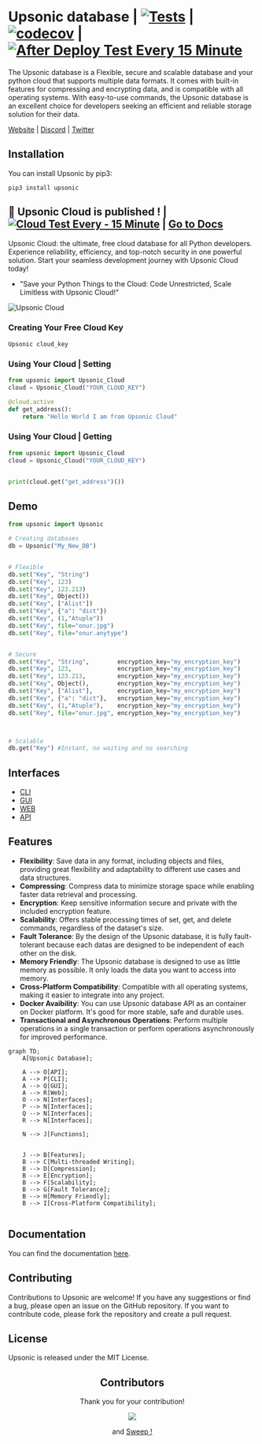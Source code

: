# Upsonic database | [![Tests](https://github.com/Upsonic/Upsonic/actions/workflows/tests.yml/badge.svg)](https://github.com/Upsonic/Upsonic/actions/workflows/tests.yml) | [![codecov](https://codecov.io/gh/Upsonic/Upsonic/branch/master/graph/badge.svg?token=Q38EWFNSIJ)](https://codecov.io/gh/Upsonic/Upsonic) | [![After Deploy Test Every 15 Minute](https://github.com/Upsonic/Upsonic/actions/workflows/after_deploy_test.yml/badge.svg)](https://github.com/Upsonic/Upsonic/actions/workflows/after_deploy_test.yml)

The Upsonic database is a Flexible, secure and scalable database and your python cloud that supports multiple data formats. It comes with built-in features for compressing and encrypting data, and is compatible with all operating systems. With easy-to-use commands, the Upsonic database is an excellent choice for developers seeking an efficient and reliable storage solution for their data.

[Website](https://upsonic.co/) | [Discord](https://discord.gg/QtnKf532Er) | [Twitter](https://twitter.com/upsonic)




## Installation
You can install Upsonic by pip3:

```console
pip3 install upsonic
```



## 🎉 Upsonic Cloud is published ! | [![Cloud Test Every - 15 Minute](https://github.com/Upsonic/Upsonic/actions/workflows/cloud_test.yml/badge.svg)](https://github.com/Upsonic/Upsonic/actions/workflows/cloud_test.yml) | [Go to Docs](https://Upsonic.github.io/Upsonic/upsonic_cloud.html)
Upsonic Cloud: the ultimate, free cloud database for all Python developers. Experience reliability, efficiency, and top-notch security in one powerful solution. Start your seamless development journey with Upsonic Cloud today!

- "Save your Python Things to the Cloud: Code Unrestricted, Scale Limitless with Upsonic Cloud!"

![Upsonic Cloud](https://github.com/Upsonic/Upsonic/assets/41792982/a45e58cf-3403-4cd5-a9b5-dc9b84e4746c)



### Creating Your Free Cloud Key
```console
Upsonic cloud_key
```

### Using Your Cloud | Setting

```python
from upsonic import Upsonic_Cloud
cloud = Upsonic_Cloud("YOUR_CLOUD_KEY")

@cloud.active
def get_address():
    return "Hello World I am from Upsonic Cloud"
```

### Using Your Cloud | Getting

```python
from upsonic import Upsonic_Cloud
cloud = Upsonic_Cloud("YOUR_CLOUD_KEY")


print(cloud.get("get_address")())
```

## Demo

```python
from upsonic import Upsonic

# Creating databases
db = Upsonic("My_New_DB")


# Flexible
db.set("Key", "String")
db.set("Key", 123)
db.set("Key", 123.213)
db.set("Key", Object())
db.set("Key", ["Alist"])
db.set("Key", {"a": "dict"})
db.set("Key", (1,"Atuple"))
db.set("Key", file="onur.jpg")
db.set("Key", file="onur.anytype")


# Secure
db.set("Key", "String",        encryption_key="my_encryption_key")
db.set("Key", 123,             encryption_key="my_encryption_key")
db.set("Key", 123.213,         encryption_key="my_encryption_key")
db.set("Key", Object(),        encryption_key="my_encryption_key")
db.set("Key", ["Alist"],       encryption_key="my_encryption_key")
db.set("Key", {"a": "dict"},   encryption_key="my_encryption_key")
db.set("Key", (1,"Atuple"),    encryption_key="my_encryption_key")
db.set("Key", file="onur.jpg", encryption_key="my_encryption_key")



# Scalable
db.get("Key") #Instant, no waiting and no searching


```

## Interfaces
- [CLI](https://Upsonic.github.io/Upsonic/interfaces/cli.html)
- [GUI](https://Upsonic.github.io/Upsonic/interfaces/gui.html)
- [WEB](https://Upsonic.github.io/Upsonic/interfaces/web.html)
- [API](https://Upsonic.github.io/Upsonic/interfaces/api.html)

## Features

- **Flexibility**: Save data in any format, including objects and files, providing great flexibility and adaptability to different use cases and data structures.
- **Compressing**: Compress data to minimize storage space while enabling faster data retrieval and processing.
- **Encryption**: Keep sensitive information secure and private with the included encryption feature.
- **Scalability**: Offers stable processing times of set, get, and delete commands, regardless of the dataset's size.
- **Fault Tolerance**: By the design of the Upsonic database, it is fully fault-tolerant because each datas are designed to be independent of each other on the disk.
- **Memory Friendly**: The Upsonic database is designed to use as little memory as possible. It only loads the data you want to access into memory.
- **Cross-Platform Compatibility**: Compatible with all operating systems, making it easier to integrate into any project.
- **Docker Avaibility**: You can use Upsonic database API as an container on Docker platform. It's good for more stable, safe and durable uses.
- **Transactional and Asynchronous Operations**: Perform multiple operations in a single transaction or perform operations asynchronously for improved performance.


```mermaid
graph TD;
    A[Upsonic Database];

    A --> O[API];
    A --> P[CLI];
    A --> Q[GUI];
    A --> R[Web];
    O --> N[Interfaces];
    P --> N[Interfaces];
    Q --> N[Interfaces];
    R --> N[Interfaces];

    N --> J[Functions];


    J --> B[Features];
    B --> C[Multi-threaded Writing];
    B --> D[Compression];
    B --> E[Encryption];
    B --> F[Scalability];
    B --> G[Fault Tolerance];
    B --> H[Memory Friendly];
    B --> I[Cross-Platform Compatibility];


```

## Documentation
You can find the documentation [here](https://Upsonic.github.io/Upsonic/).


## Contributing
Contributions to Upsonic are welcome! If you have any suggestions or find a bug, please open an issue on the GitHub repository. If you want to contribute code, please fork the repository and create a pull request.

## License
Upsonic is released under the MIT License.

<h2 align="center">
    Contributors
</h2>
<p align="center">
    Thank you for your contribution!
</p>
<p align="center">
    <a href="https://github.com/Upsonic/Upsonic/graphs/contributors">
      <img src="https://contrib.rocks/image?repo=Upsonic/Upsonic" />
    </a>
</p>
<p align="center">
    and <a href="https://sweep.dev/">Sweep !</a>
</p>
